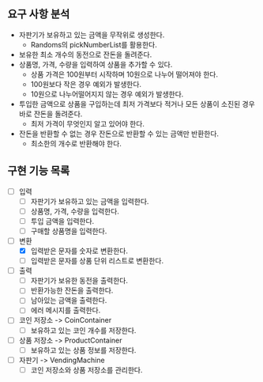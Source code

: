 ## 요구 사항 분석

- 자판기가 보유하고 있는 금액을 무작위로 생성한다.
    - Randoms의 pickNumberList를 활용한다.
- 보유한 최소 개수의 동전으로 잔돈을 돌려준다.
- 상품명, 가격, 수량을 입력하여 상품을 추가할 수 있다.
    - 상품 가격은 100원부터 시작하며 10원으로 나누어 떨어져야 한다.
    - 100원보다 작은 경우 예외가 발생한다.
    - 10원으로 나누어떨어지지 않는 경우 예외가 발생한다.
- 투입한 금액으로 상품을 구입하는데 최저 가격보다 적거나 모든 상품이 소진된 경우 바로 잔돈을 돌려준다.
    - 최저 가격이 무엇인지 알고 있어야 한다.
- 잔돈을 반환할 수 없는 경우 잔돈으로 반환할 수 있는 금액만 반환한다.
    - 최소한의 개수로 반환해야 한다.

## 구현 기능 목록

- [ ] 입력
    - [ ] 자판기가 보유하고 있는 금액을 입력한다.
    - [ ] 상품명, 가격, 수량을 입력한다.
    - [ ] 투입 금액을 입력한다.
    - [ ] 구매할 상품명을 입력한다.
- [ ] 변환
    - [x] 입력받은 문자를 숫자로 변환한다.
    - [ ] 입력받은 문자를 상품 단위 리스트로 변환한다.
- [ ] 출력
    - [ ] 자판기가 보유한 동전을 출력한다.
    - [ ] 반환가능한 잔돈을 출력한다.
    - [ ] 남아있는 금액을 출력한다.
    - [ ] 에러 메시지를 출력한다.
- [ ] 코인 저장소 -> CoinContainer
    - [ ] 보유하고 있는 코인 개수를 저장한다.
- [ ] 상품 저장소 -> ProductContainer
    - [ ] 보유하고 있는 상품 정보를 저장한다.
- [ ] 자판기 -> VendingMachine
    - [ ] 코인 저장소와 상품 저장소를 관리한다.
